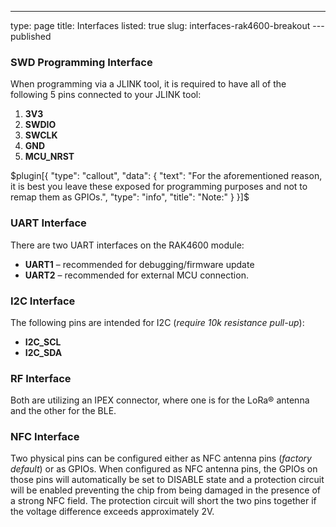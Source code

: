 ---
type: page
title: Interfaces
listed: true
slug: interfaces-rak4600-breakout
---published

### SWD Programming Interface

When programming via a JLINK tool, it is required to have all of the following 5 pins connected to your JLINK tool:

1. **3V3**
2. **SWDIO**
3. **SWCLK**
4. **GND**
5. **MCU_NRST**

$plugin[{
    "type": "callout",
    "data": {
        "text": "For the aforementioned reason, it is best you leave these exposed for programming purposes and not to remap them as GPIOs.",
        "type": "info",
        "title": "Note:"
    }
}]$

### UART Interface

There are two UART interfaces on the RAK4600 module:

- **UART1** – recommended for debugging/firmware update
- **UART2** – recommended for external MCU connection.

### I2C Interface

The following pins are intended for I2C (_require 10k resistance pull-up_):

- **I2C_SCL**
- **I2C_SDA**

### RF Interface

Both are utilizing an IPEX connector, where one is for the LoRa® antenna and the other for the BLE.

### NFC Interface

Two physical pins can be configured either as NFC antenna pins (_factory default_) or as GPIOs. When configured as NFC antenna pins, the GPIOs on those pins will automatically be set to DISABLE state and a protection circuit will be enabled preventing the chip from being damaged in the presence of a strong NFC field. The protection circuit will short the two pins together if the voltage difference exceeds approximately 2V.

